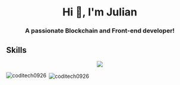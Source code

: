 

<h1 align="center">Hi 👋, I'm Julian</h1>
<h3 align="center">A passionate Blockchain and Front-end developer! </h3>

## Skills


<p align="center">
  <a href="https://skillicons.dev">
    <img src="https://skillicons.dev/icons?i=docker,solidity,js,ts,nodejs,react,nextjs,vue,nuxtjs,express,redis,tailwind,mysql,mongodb,vim,azure&perline=13" />
  </a>
</p>

<p align="left">
</p>

<p><img align="left" src="https://github-readme-stats.vercel.app/api/top-langs?username=coditech0926&show_icons=true&locale=en&layout=compact&theme=tokyonight" alt="coditech0926" /></p>

<p>&nbsp;<img align="center" src="https://github-readme-stats.vercel.app/api?username=coditech0926&show_icons=true&theme=radical" alt="coditech0926" /></p>




